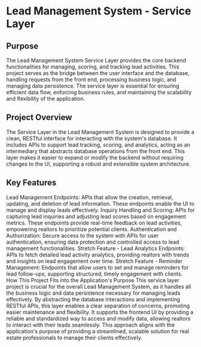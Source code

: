 # Lead Management System - Service Layer
## Purpose
The Lead Management System Service Layer provides the core backend functionalities for managing, scoring, and tracking lead activities. This project serves as the bridge between the user interface and the database, handling requests from the front end, processing business logic, and managing data persistence. The service layer is essential for ensuring efficient data flow, enforcing business rules, and maintaining the scalability and flexibility of the application.

## Project Overview
The Service Layer in the Lead Management System is designed to provide a clean, RESTful interface for interacting with the system's database. It includes APIs to support lead tracking, scoring, and analytics, acting as an intermediary that abstracts database operations from the front end. This layer makes it easier to expand or modify the backend without requiring changes to the UI, supporting a robust and extensible system architecture.

## Key Features
Lead Management Endpoints: APIs that allow the creation, retrieval, updating, and deletion of lead information. These endpoints enable the UI to manage and display leads effectively.
Inquiry Handling and Scoring: APIs for capturing lead inquiries and adjusting lead scores based on engagement metrics. These endpoints provide real-time feedback on lead activities, empowering realtors to prioritize potential clients.
Authentication and Authorization: Secure access to the system with APIs for user authentication, ensuring data protection and controlled access to lead management functionalities.
Stretch Feature - Lead Analytics Endpoints: APIs to fetch detailed lead activity analytics, providing realtors with trends and insights on lead engagement over time.
Stretch Feature - Reminder Management: Endpoints that allow users to set and manage reminders for lead follow-ups, supporting structured, timely engagement with clients.
How This Project Fits into the Application's Purpose
This service layer project is crucial for the overall Lead Management System, as it handles all the business logic and data persistence necessary for managing leads effectively. By abstracting the database interactions and implementing RESTful APIs, this layer enables a clear separation of concerns, promoting easier maintenance and flexibility. It supports the frontend UI by providing a reliable and standardized way to access and modify data, allowing realtors to interact with their leads seamlessly. This approach aligns with the application's purpose of providing a streamlined, scalable solution for real estate professionals to manage their clients effectively.

